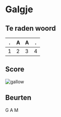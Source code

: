 # Galgje

## Te raden woord

|.|A|A|.|
|-|-|-|-|
|1|2|3|4|

## Score
![gallow](./images/2.png)

## Beurten
G A M